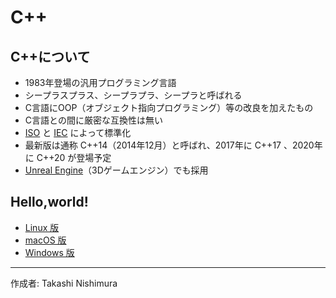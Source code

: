 # C++

## C++について

* 1983年登場の汎用プログラミング言語
* シープラスプラス、シープラプラ、シープラと呼ばれる
* C言語にOOP（オブジェクト指向プログラミング）等の改良を加えたもの
* C言語との間に厳密な互換性は無い
* [ISO](http://bit.ly/1VLZ5lB) と [IEC](http://bit.ly/1InYqMk) によって標準化
* 最新版は通称 C++14（2014年12月）と呼ばれ、2017年に C++17 、2020年に C++20 が登場予定
* [Unreal Engine](https://ja.m.wikipedia.org/wiki/Unreal_Engine)（3Dゲームエンジン）でも採用

## Hello,world!

* [Linux 版](https://github.com/TakashiNishimura/HelloWorld/blob/master/C%2B%2B/C%2B%2B_linux.md)
* [macOS 版](https://github.com/TakashiNishimura/HelloWorld/blob/master/C%2B%2B/C%2B%2B_mac.md)
* [Windows 版](https://github.com/TakashiNishimura/HelloWorld/blob/master/C%2B%2B/C%2B%2B_win.md)

***
作成者: Takashi Nishimura